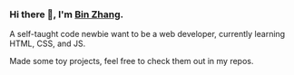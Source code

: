 ### Hi there 👋, I'm [Bin Zhang](https://github.com/Alicebond).

A self-taught code newbie want to be a web developer, currently learning HTML, CSS, and JS.

Made some toy projects, feel free to check them out in my repos.
